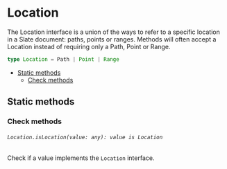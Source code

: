 # Location

The Location interface is a union of the ways to refer to a specific location in a Slate document: paths, points or ranges. Methods will often accept a Location instead of requiring only a Path, Point or Range.

```typescript
type Location = Path | Point | Range
```

- [Static methods](#static-methods)
  - [Check methods](#check-methods)

## Static methods

### Check methods

###### `Location.isLocation(value: any): value is Location`

Check if a value implements the `Location` interface.
